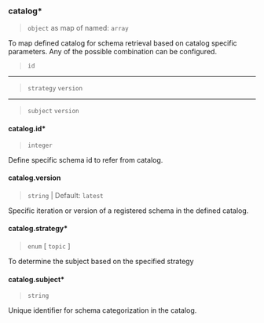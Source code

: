 ### catalog\*

> `object` as map of named: `array`

To map defined catalog for schema retrieval based on catalog specific parameters. Any of the possible combination can be configured.

> `id`
-----
> `strategy`
> `version`
-----
> `subject`
> `version`

#### catalog.id\*

> `integer`

Define specific schema id to refer from catalog.

#### catalog.version

> `string` | Default: `latest`

Specific iteration or version of a registered schema in the defined catalog.

#### catalog.strategy\*

> `enum` [ `topic` ]

To determine the subject based on the specified strategy

#### catalog.subject\*

> `string`

Unique identifier for schema categorization in the catalog.
